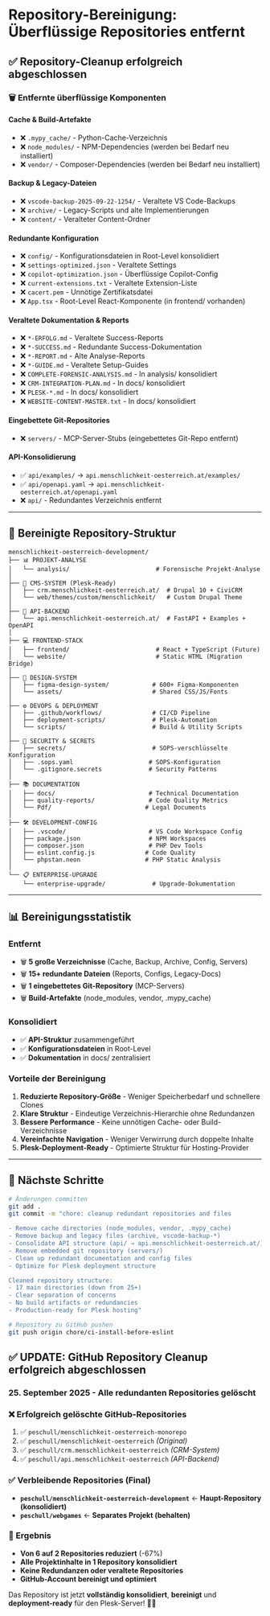 # Repository-Bereinigung: Überflüssige Repositories entfernt

## ✅ Repository-Cleanup erfolgreich abgeschlossen

### 🗑️ **Entfernte überflüssige Komponenten**

#### Cache & Build-Artefakte

- ❌ `.mypy_cache/` - Python-Cache-Verzeichnis
- ❌ `node_modules/` - NPM-Dependencies (werden bei Bedarf neu installiert)
- ❌ `vendor/` - Composer-Dependencies (werden bei Bedarf neu installiert)

#### Backup & Legacy-Dateien

- ❌ `vscode-backup-2025-09-22-1254/` - Veraltete VS Code-Backups
- ❌ `archive/` - Legacy-Scripts und alte Implementierungen
- ❌ `content/` - Veralteter Content-Ordner

#### Redundante Konfiguration

- ❌ `config/` - Konfigurationsdateien in Root-Level konsolidiert
- ❌ `settings-optimized.json` - Veraltete Settings
- ❌ `copilot-optimization.json` - Überflüssige Copilot-Config
- ❌ `current-extensions.txt` - Veraltete Extension-Liste
- ❌ `cacert.pem` - Unnötige Zertifikatsdatei
- ❌ `App.tsx` - Root-Level React-Komponente (in frontend/ vorhanden)

#### Veraltete Dokumentation & Reports

- ❌ `*-ERFOLG.md` - Veraltete Success-Reports
- ❌ `*-SUCCESS.md` - Redundante Success-Dokumentation
- ❌ `*-REPORT.md` - Alte Analyse-Reports
- ❌ `*-GUIDE.md` - Veraltete Setup-Guides
- ❌ `COMPLETE-FORENSIC-ANALYSIS.md` - In analysis/ konsolidiert
- ❌ `CRM-INTEGRATION-PLAN.md` - In docs/ konsolidiert
- ❌ `PLESK-*.md` - In docs/ konsolidiert
- ❌ `WEBSITE-CONTENT-MASTER.txt` - In docs/ konsolidiert

#### Eingebettete Git-Repositories

- ❌ `servers/` - MCP-Server-Stubs (eingebettetes Git-Repo entfernt)

#### API-Konsolidierung

- ✅ `api/examples/` → `api.menschlichkeit-oesterreich.at/examples/`
- ✅ `api/openapi.yaml` → `api.menschlichkeit-oesterreich.at/openapi.yaml`
- ❌ `api/` - Redundantes Verzeichnis entfernt

---

## 📁 **Bereinigte Repository-Struktur**

```text
menschlichkeit-oesterreich-development/
├── 📊 PROJEKT-ANALYSE
│   └── analysis/                        # Forensische Projekt-Analyse
│
├── 🔧 CMS-SYSTEM (Plesk-Ready)
│   ├── crm.menschlichkeit-oesterreich.at/  # Drupal 10 + CiviCRM
│   └── web/themes/custom/menschlichkeit/   # Custom Drupal Theme
│
├── 🚀 API-BACKEND
│   └── api.menschlichkeit-oesterreich.at/  # FastAPI + Examples + OpenAPI
│
├── 💻 FRONTEND-STACK
│   ├── frontend/                        # React + TypeScript (Future)
│   └── website/                         # Static HTML (Migration Bridge)
│
├── 🎨 DESIGN-SYSTEM
│   ├── figma-design-system/            # 600+ Figma-Komponenten
│   └── assets/                         # Shared CSS/JS/Fonts
│
├── ⚙️ DEVOPS & DEPLOYMENT
│   ├── .github/workflows/              # CI/CD Pipeline
│   ├── deployment-scripts/             # Plesk-Automation
│   └── scripts/                        # Build & Utility Scripts
│
├── 🔐 SECURITY & SECRETS
│   ├── secrets/                        # SOPS-verschlüsselte Konfiguration
│   ├── .sops.yaml                     # SOPS-Konfiguration
│   └── .gitignore.secrets             # Security Patterns
│
├── 📚 DOCUMENTATION
│   ├── docs/                          # Technical Documentation
│   ├── quality-reports/               # Code Quality Metrics
│   └── Pdf/                          # Legal Documents
│
├── 🛠️ DEVELOPMENT-CONFIG
│   ├── .vscode/                       # VS Code Workspace Config
│   ├── package.json                   # NPM Workspaces
│   ├── composer.json                  # PHP Dev Tools
│   ├── eslint.config.js              # Code Quality
│   └── phpstan.neon                  # PHP Static Analysis
│
└── 📋 ENTERPRISE-UPGRADE
    └── enterprise-upgrade/             # Upgrade-Dokumentation
```

---

## 📊 Bereinigungsstatistik

### Entfernt

- 🗑️ **5 große Verzeichnisse** (Cache, Backup, Archive, Config, Servers)
- 🗑️ **15+ redundante Dateien** (Reports, Configs, Legacy-Docs)
- 🗑️ **1 eingebettetes Git-Repository** (MCP-Servers)
- 🗑️ **Build-Artefakte** (node_modules, vendor, .mypy_cache)

### Konsolidiert

- ✅ **API-Struktur** zusammengeführt
- ✅ **Konfigurationsdateien** in Root-Level
- ✅ **Dokumentation** in docs/ zentralisiert

### Vorteile der Bereinigung

1. **Reduzierte Repository-Größe** - Weniger Speicherbedarf und schnellere Clones
2. **Klare Struktur** - Eindeutige Verzeichnis-Hierarchie ohne Redundanzen  
3. **Bessere Performance** - Keine unnötigen Cache- oder Build-Verzeichnisse
4. **Vereinfachte Navigation** - Weniger Verwirrung durch doppelte Inhalte
5. **Plesk-Deployment-Ready** - Optimierte Struktur für Hosting-Provider

---

## 🎯 **Nächste Schritte**

```bash
# Änderungen committen
git add .
git commit -m "chore: cleanup redundant repositories and files

- Remove cache directories (node_modules, vendor, .mypy_cache)
- Remove backup and legacy files (archive, vscode-backup-*)
- Consolidate API structure (api/ → api.menschlichkeit-oesterreich.at/)
- Remove embedded git repository (servers/)
- Clean up redundant documentation and config files
- Optimize for Plesk deployment structure

Cleaned repository structure:
- 17 main directories (down from 25+)
- Clear separation of concerns
- No build artifacts or redundancies
- Production-ready for Plesk hosting"

# Repository zu GitHub pushen
git push origin chore/ci-install-before-eslint
```

## ✅ UPDATE: GitHub Repository Cleanup erfolgreich abgeschlossen

### 25. September 2025 - Alle redundanten Repositories gelöscht

### ❌ Erfolgreich gelöschte GitHub-Repositories

1. ✅ `peschull/menschlichkeit-oesterreich-monorepo`
2. ✅ `peschull/menschlichkeit-oesterreich` *(Original)*
3. ✅ `peschull/crm.menschlichkeit-oesterreich` *(CRM-System)*
4. ✅ `peschull/api.menschlichkeit-oesterreich` *(API-Backend)*

### ✅ Verbleibende Repositories (Final)

- **`peschull/menschlichkeit-oesterreich-development`** ← **Haupt-Repository (konsolidiert)**
- **`peschull/webgames`** ← **Separates Projekt (behalten)**

### 🎯 Ergebnis

- **Von 6 auf 2 Repositories reduziert** (-67%)
- **Alle Projektinhalte in 1 Repository konsolidiert**
- **Keine Redundanzen oder veraltete Repositories**
- **GitHub-Account bereinigt und optimiert**

Das Repository ist jetzt **vollständig konsolidiert**, **bereinigt** und **deployment-ready** für den Plesk-Server! 🚀✨

